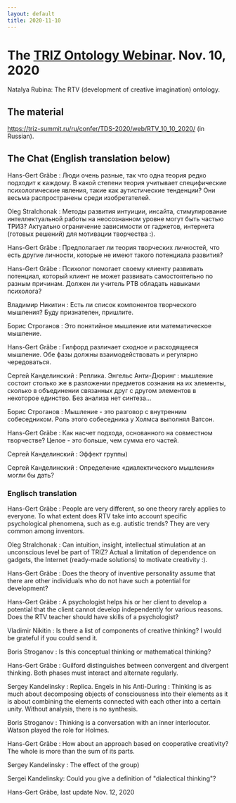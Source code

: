 ```yaml
---
layout: default
title: 2020-11-10
---
```


# The [TRIZ Ontology Webinar](OntologyWebinar "wikilink"). Nov. 10, 2020 

Natalya Rubina: The RTV (development of creative imagination) ontology.
  
## The material

<https://triz-summit.ru/ru/confer/TDS-2020/web/RTV_10_10_2020/> (in Russian).

## The Chat (English translation below)

Hans-Gert Gräbe : Люди очень разные, так что одна теория редко подходит к
каждому. В какой степени теория учитывает специфические психологические
явления, такие как аутистические тенденции? Они весьма распространены среди
изобретателей.

Oleg Stralchonak : Методы развития интуиции, инсайта, стимулирование
интеллектуальной работы на неосознанном уровне могут быть частью ТРИЗ?
Актуально ограничение зависимости от гаджетов, интернета (готовых решений) для
мотивации творчества :).

Hans-Gert Gräbe : Предполагает ли теория творческих личностей, что есть другие
личности, которые не имеют такого потенциала развития?

Hans-Gert Gräbe : Психолог помогает своему клиенту развивать потенциал,
который клиент не может развивать самостоятельно по разным причинам. Должен ли
учитель РТВ обладать навыками психолога?

Владимир Никитин : Есть ли список компонентов творческого мышления?  Буду
признателен, пришлите.

Борис Строганов : Это понятийное мышление или математическое мышление.

Hans-Gert Gräbe : Гилфорд различает сходное и расходящееся мышление. Обе фазы
должны взаимодействовать и регулярно чередоваться.

Сергей Канделинский : Реплика.  Энгельс Анти-Дюринг : мышление состоит столько
же в разложении предметов сознания на их элементы, сколько в объединении
связанных друг с другом элементов в некоторое единство. Без анализа нет
синтеза...

Борис Строганов : Мышление - это разговор с внутренним собеседником. Роль этого
собеседника у Холмса выполнял Ватсон.

Hans-Gert Gräbe : Как насчет подхода, основанного на совместном творчестве?
Целое - это больше, чем сумма его частей.

Сергей Канделинский : Эффект группы)

Сергей Канделинский : Определение «диалектического мышления» могли бы дать?

### Englisch translation

Hans-Gert Gräbe : People are very different, so one theory rarely applies to
everyone. To what extent does RTV take into account specific psychological
phenomena, such as e.g. autistic trends? They are very common among inventors.

Oleg Stralchonak : Can intuition, insight, intellectual stimulation at an
unconscious level be part of TRIZ? Actual a limitation of dependence on
gadgets, the Internet (ready-made solutions) to motivate creativity :).

Hans-Gert Gräbe : Does the theory of inventive personality assume that there
are other individuals who do not have such a potential for development?

Hans-Gert Gräbe : A psychologist helps his or her client to develop a
potential that the client cannot develop independently for various reasons.
Does the RTV teacher should have skills of a psychologist?

Vladimir Nikitin : Is there a list of components of creative thinking?  I
would be grateful if you could send it.

Boris Stroganov : Is this conceptual thinking or mathematical thinking?

Hans-Gert Gräbe : Guilford distinguishes between convergent and divergent
thinking. Both phases must interact and alternate regularly.

Sergey Kandelinsky : Replica.  Engels in his Anti-During : Thinking is as much
about decomposing objects of consciousness into their elements as it is about
combining the elements connected with each other into a certain unity. Without
analysis, there is no synthesis.

Boris Stroganov : Thinking is a conversation with an inner interlocutor.
Watson played the role for Holmes.

Hans-Gert Gräbe : How about an approach based on cooperative creativity? The
whole is more than the sum of its parts.

Sergey Kandelinsky : The effect of the group)

Sergei Kandelinsky: Could you give a definition of "dialectical thinking"?

Hans-Gert Gräbe, last update Nov. 12, 2020

